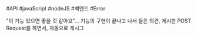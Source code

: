 #API #javaScript #nodeJS #백엔드 #Error 

"이 기능 있으면 좋을 것 같아요"...
	기능의 구현이 끝나고 나서 들은 의견, 게시판  POST Request를 하면서,
	자동으로 게시그